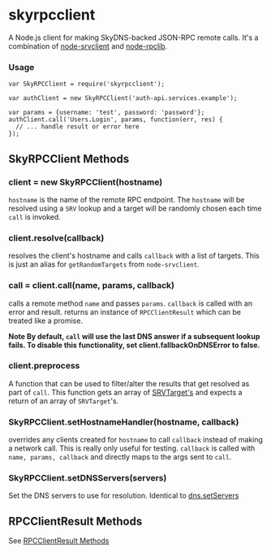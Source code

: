 # skyrpcclient #

A Node.js client for making SkyDNS-backed JSON-RPC remote calls. It's a
combination of [node-srvclient](https://github.com/fastest963/node-srvclient)
and [node-rpclib](https://github.com/fastest963/node-rpclib).

### Usage ###

```JS
var SkyRPCClient = require('skyrpcclient');

var authClient = new SkyRPCClient('auth-api.services.example');

var params = {username: 'test', password: 'password'};
authClient.call('Users.Login', params, function(err, res) {
  // ... handle result or error here
});
```

## SkyRPCClient Methods ##

### client = new SkyRPCClient(hostname) ###

`hostname` is the name of the remote RPC endpoint. The `hostname` will be
resolved using a `SRV` lookup and a target will be randomly chosen each time
`call` is invoked.

### client.resolve(callback) ###

resolves the client's hostname and calls `callback` with a list of targets.
This is just an alias for `getRandomTargets` from `node-srvclient`.

### call = client.call(name, params, callback) ###

calls a remote method `name` and passes `params`. `callback` is called with
an error and result. returns an instance of `RPCClientResult` which can be
treated like a promise.

**Note By default, `call` will use the last DNS answer if a subsequent lookup
fails. To disable this functionality, set client.fallbackOnDNSError to false.**

### client.preprocess ###

A function that can be used to filter/alter the results that get resolved as part
of `call`. This function gets an array of [SRVTarget's](https://github.com/fastest963/node-srvclient)
and expects a return of an array of `SRVTarget`'s.

### SkyRPCClient.setHostnameHandler(hostname, callback) ###

overrides any clients created for `hostname` to call `callback` instead of
making a network call. This is really only useful for testing. `callback` is
called with `name, params, callback` and directly maps to the args sent to
`call`.

### SkyRPCClient.setDNSServers(servers) ###

Set the DNS servers to use for resolution. Identical to [dns.setServers](https://nodejs.org/api/dns.html#dns_dns_setservers_servers)

## RPCClientResult Methods ##

See [RPCClientResult Methods](https://github.com/fastest963/node-rpclib#rpcclientresult-methods)
